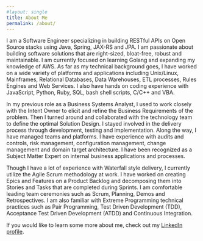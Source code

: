 ```yaml
---
#layout: single
title: About Me
permalink: /about/
---
```


I am a Software Engineer specializing in building RESTful APIs on Open Source stacks using Java, Spring, JAX-RS and JPA. I am passionate about building software solutions that are right-sized, bloat-free, robust and maintainable. I am currently focused on learning Golang and expanding my knowledge of AWS. As far as my technical background goes, I have worked on a wide variety of platforms and applications including Unix/Linux, Mainframes, Relational Databases, Data Warehouses, ETL processes, Rules Engines and Web Services. I also have hands on coding experience with JavaScript, Python, Ruby, SQL, bash shell scripts, C/C++ and VBA.

In my previous role as a Business Systems Analyst, I used to work closely with the Intent Owner to elicit and refine the Business Requirements of the problem. Then I turned around and collaborated with the technology team to define the optimal Solution Design. I stayed involved in the delivery process through development, testing and implementation. Along the way, I have managed teams and platforms. I have experience with audits and controls, risk management, configuration management, change management and domain target architecture. I have been recognized as a Subject Matter Expert on internal business applications and processes.

Though I have a lot of experience with Waterfall style delivery, I currently utilize the Agile Scrum methodology at work. I have worked on creating Epics and Features on a Product Backlog and decomposing them into Stories and Tasks that are completed during Sprints. I am comfortable leading team ceremonies such as Scrum, Planning, Demos and Retrospectives. I am also familiar with Extreme Programming technical practices such as Pair Programming, Test Driven Development (TDD), Acceptance Test Driven Development (ATDD) and Continuous Integration.

If you would like to learn some more about me, check out my [LinkedIn profile](https://www.linkedin.com/in/sujithpaul).
